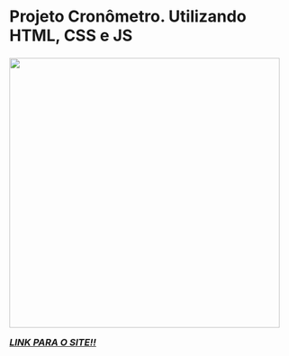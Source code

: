 <h1>Projeto Cronômetro. Utilizando HTML, CSS e JS</h1> <h3> 

<img width="480em" src ="https://i.pinimg.com/736x/82/28/74/8228746584dfa3a4e6acf3ca2cad5135.jpg">

<i><a href="https://davirrocha.github.io/cronometro/">LINK PARA O SITE!!</a></i>
